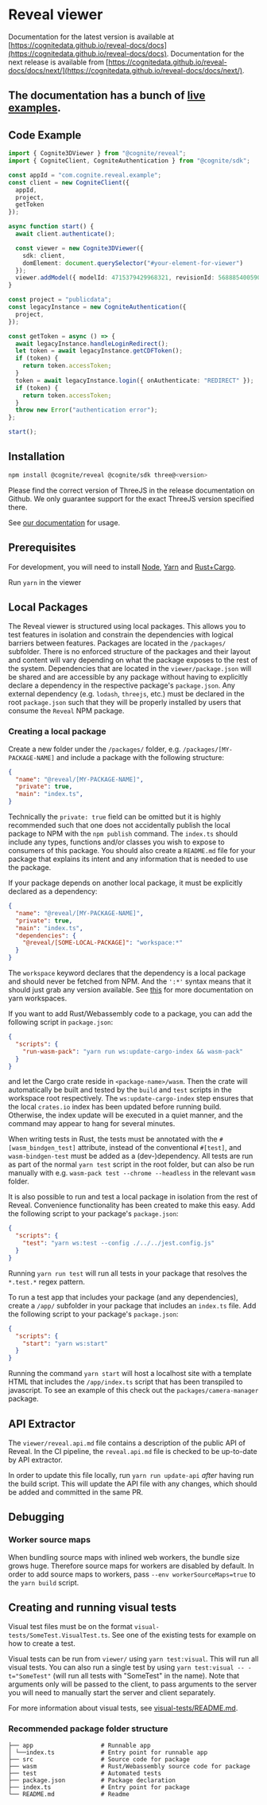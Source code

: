 # Reveal viewer

Documentation for the latest version is available at [https://cognitedata.github.io/reveal-docs/docs](https://cognitedata.github.io/reveal-docs/docs). Documentation for the next release is available from [https://cognitedata.github.io/reveal-docs/docs/next/](https://cognitedata.github.io/reveal-docs/docs/next/).

The documentation has a bunch of [live examples](https://cognitedata.github.io/reveal-docs/docs/examples/cad-basic).
---

## Code Example

```typescript
import { Cognite3DViewer } from "@cognite/reveal";
import { CogniteClient, CogniteAuthentication } from "@cognite/sdk";

const appId = "com.cognite.reveal.example";
const client = new CogniteClient({
  appId,
  project,
  getToken
});

async function start() {
  await client.authenticate();

  const viewer = new Cognite3DViewer({
    sdk: client,
    domElement: document.querySelector("#your-element-for-viewer")
  });
  viewer.addModel({ modelId: 4715379429968321, revisionId: 5688854005909501 });
}

const project = "publicdata";
const legacyInstance = new CogniteAuthentication({
  project,
});

const getToken = async () => {
  await legacyInstance.handleLoginRedirect();
  let token = await legacyInstance.getCDFToken();
  if (token) {
    return token.accessToken;
  }
  token = await legacyInstance.login({ onAuthenticate: "REDIRECT" });
  if (token) {
    return token.accessToken;
  }
  throw new Error("authentication error");
};

start();
```

## Installation

```bash
npm install @cognite/reveal @cognite/sdk three@<version>
```

Please find the correct version of ThreeJS in the release documentation on Github. We only guarantee support for the exact ThreeJS version specified there.

See [our documentation](https://cognitedata.github.io/reveal-docs/docs/examples/cad-basic) for usage.

## Prerequisites

For development, you will need to install [Node](https://nodejs.org/en/download/), [Yarn](https://yarnpkg.com/getting-started/install) and [Rust+Cargo](https://doc.rust-lang.org/cargo/getting-started/installation.html).

Run `yarn` in the viewer

## Local Packages
The Reveal viewer is structured using local packages.
This allows you to test features in isolation and constrain the dependencies with logical barriers between features.
Packages are located in the `/packages/` subfolder.
There is no enforced structure of the packages and their layout and content will vary depending on what the package exposes to the rest of the system.
Dependencies that are located in the `viewer/package.json` will be shared and are accessible by any package without having to explicitly declare a dependency in the respective package's `package.json`.
Any external dependency (e.g. `lodash`, `threejs`, etc.) must be declared in the root `package.json` such that they will be properly installed by users that consume the `Reveal` NPM package.

### Creating a local package
Create a new folder under the `/packages/` folder, e.g. `/packages/[MY-PACKAGE-NAME]` and include a package with the following structure:

```json
{
  "name": "@reveal/[MY-PACKAGE-NAME]",
  "private": true,
  "main": "index.ts",
}
```

Technically the `private: true` field can be omitted but it is highly recommended such that one does not accidentally publish the local package to NPM with the `npm publish` command.
The `index.ts` should include any types, functions and/or classes you wish to expose to consumers of this package. You should also create a `README.md` file for your package that explains its intent and any information that is needed to use the package.

If your package depends on another local package, it must be explicitly declared as a dependency:
```json
{
  "name": "@reveal/[MY-PACKAGE-NAME]",
  "private": true,
  "main": "index.ts",
  "dependencies": {
    "@reveal/[SOME-LOCAL-PACKAGE]": "workspace:*"
  }
}
```
The `workspace` keyword declares that the dependency is a local package and should never be fetched from NPM.
And the `':*'` syntax means that it should just grab any version available. See [this](https://yarnpkg.com/features/workspaces) for more documentation on yarn workspaces.

If you want to add Rust/Webassembly code to a package, you can add the following script in `package.json`:

```json
{
  "scripts": {
    "run-wasm-pack": "yarn run ws:update-cargo-index && wasm-pack"
  }
}
```
and let the Cargo crate reside in `<package-name>/wasm`.
Then the crate will automatically be built and tested by the `build` and `test` scripts in the workspace root respectively.
The `ws:update-cargo-index` step ensures that the local `crates.io` index has been updated before running build.
Otherwise, the index update will be executed in a quiet manner, and the command may appear to hang for several minutes.

When writing tests in Rust, the tests must be annotated with the `#[wasm_bindgen_test]` attribute, instead of the conventional `#[test]`, and `wasm-bindgen-test` must be added as a (dev-)dependency. All tests are run as part of the normal `yarn test` script in the root folder, but can also be run manually with e.g. `wasm-pack test --chrome --headless` in the relevant `wasm` folder.

It is also possible to run and test a local package in isolation from the rest of Reveal.
Convenience functionality has been created to make this easy.
Add the following script to your package's `package.json`:
```json
{
  "scripts": {
    "test": "yarn ws:test --config ./../../jest.config.js"
  }
}
```
Running `yarn run test` will run all tests in your package that resolves the `*.test.*` regex pattern.

To run a test app that includes your package (and any dependencies), create a `/app/` subfolder in your package that includes an `index.ts` file.
Add the following script to your package's `package.json`:
```json
{
  "scripts": {
    "start": "yarn ws:start"
  }
}
```

Running the command `yarn start` will host a localhost site with a template HTML that includes the `/app/index.ts` script that has been transpiled to javascript.
To see an example of this check out the `packages/camera-manager` package.

## API Extractor

The `viewer/reveal.api.md` file contains a description of the public API of Reveal. In the CI pipeline, the `reveal.api.md` file is checked to be up-to-date by API extractor.

In order to update this file locally, run `yarn run update-api` *after* having run the build script. This will update the API file with any changes, which should be added and committed in the same PR.

## Debugging

### Worker source maps

When bundling source maps with inlined web workers, the bundle size grows huge. Therefore source maps for workers are disabled by default. In order to add source maps to workers, pass `--env workerSourceMaps=true` to the `yarn build` script.

## Creating and running visual tests

Visual test files must be on the format `visual-tests/SomeTest.VisualTest.ts`. See one of the existing tests
for example on how to create a test.

Visual tests can be run from `viewer/` using `yarn test:visual`. This will run all visual tests. You can also
run a single test by using `yarn test:visual -- -t="SomeTest"` (will run all tests with "SomeTest" in the name). Note that arguments only will be passed to the client, to pass arguments to the server you will need to manually start the server and client separately.

For more information about visual tests, see [visual-tests/README.md](visual-tests/README.md).

### Recommended package folder structure
    ├── app                   # Runnable app
    │ └──index.ts             # Entry point for runnable app
    ├── src                   # Source code for package
    ├── wasm                  # Rust/Webassembly source code for package
    ├── test                  # Automated tests
    ├── package.json          # Package declaration
    ├── index.ts              # Entry point for package
    └── README.md             # Readme
